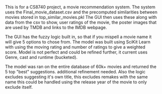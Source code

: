 This is for a CS8740 project, a movie recommendation system. 
The system uses the Final_movie_dataset.csv and the precomputed similarities between movies
stored in top_similar_movies.pkl
The GUI then uses these along with data from the csv to show, user ratings of the movie,
the poster images that are used by TMDB and links to the IMDB webpage.

The GUI has the fuzzy logic built in, so that if you mispell a movie name it will give 5 options to chose from.
The model was built using SciKit Learn with using the moving rating and number of ratings to give a weighted score. 
Model is not perfect and could be refined further, it current uses Genre, cast and runtime (bucketed).

The model was ran on the entire database of 60k+ movies and returned the 5 top "best" suggestions.
additional refinement needed. Also the logic excludes suggesting it's own title, this excludes remakes with the same name
this could be handled using the release year of the movie to only exclude itself. 
